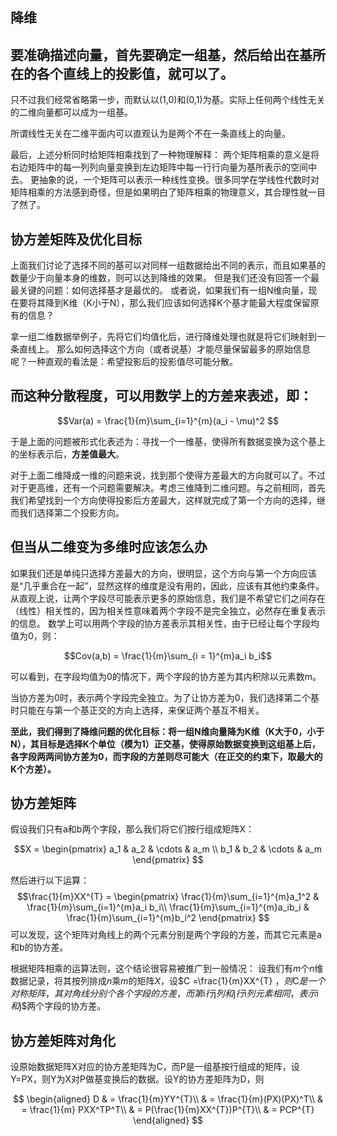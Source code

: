 ## 降维

## 要准确描述向量，首先要确定一组基，然后给出在基所在的各个直线上的投影值，就可以了。

只不过我们经常省略第一步，而默认以(1,0)和(0,1)为基。实际上任何两个线性无关的二维向量都可以成为一组基。

所谓线性无关在二维平面内可以直观认为是两个不在一条直线上的向量。

最后，上述分析同时给矩阵相乘找到了一种物理解释：
两个矩阵相乘的意义是将右边矩阵中的每一列列向量变换到左边矩阵中每一行行向量为基所表示的空间中去。
更抽象的说，一个矩阵可以表示一种线性变换。很多同学在学线性代数时对矩阵相乘的方法感到奇怪，但是如果明白了矩阵相乘的物理意义，其合理性就一目了然了。

## 协方差矩阵及优化目标

上面我们讨论了选择不同的基可以对同样一组数据给出不同的表示，而且如果基的数量少于向量本身的维数，则可以达到降维的效果。
但是我们还没有回答一个最最关键的问题：如何选择基才是最优的。
或者说，如果我们有一组N维向量，现在要将其降到K维（K小于N），那么我们应该如何选择K个基才能最大程度保留原有的信息？

拿一组二维数据举例子，先将它们均值化后，进行降维处理也就是将它们映射到一条直线上。
那么如何选择这个方向（或者说基）才能尽量保留最多的原始信息呢？一种直观的看法是：希望投影后的投影值尽可能分散。

## 而这种分散程度，可以用数学上的方差来表述，即：

$$Var(a) = \frac{1}{m}\sum_{i=1}^{m}(a_i - \mu)^2 $$

于是上面的问题被形式化表述为：寻找一个一维基，使得所有数据变换为这个基上的坐标表示后，**方差值最大**。

对于上面二维降成一维的问题来说，找到那个使得方差最大的方向就可以了。不过对于更高维，还有一个问题需要解决。考虑三维降到二维问题。与之前相同，首先我们希望找到一个方向使得投影后方差最大，这样就完成了第一个方向的选择，继而我们选择第二个投影方向。

## 但当从二维变为多维时应该怎么办

如果我们还是单纯只选择方差最大的方向，很明显，这个方向与第一个方向应该是“几乎重合在一起”，显然这样的维度是没有用的，因此，应该有其他约束条件。从直观上说，让两个字段尽可能表示更多的原始信息，我们是不希望它们之间存在（线性）相关性的，因为相关性意味着两个字段不是完全独立，必然存在重复表示的信息。
数学上可以用两个字段的协方差表示其相关性，由于已经让每个字段均值为0，则：

$$Cov(a,b) = \frac{1}{m}\sum_{i = 1}^{m}a_i b_i$$

可以看到，在字段均值为0的情况下，两个字段的协方差为其内积除以元素数m。

当协方差为0时，表示两个字段完全独立。为了让协方差为0，我们选择第二个基时只能在与第一个基正交的方向上选择，来保证两个基互不相关。


**至此，我们得到了降维问题的优化目标：将一组N维向量降为K维（K大于0，小于N），其目标是选择K个单位（模为1）正交基，使得原始数据变换到这组基上后，各字段两两间协方差为0，而字段的方差则尽可能大（在正交的约束下，取最大的K个方差）。**

## 协方差矩阵

假设我们只有a和b两个字段，那么我们将它们按行组成矩阵X：

$$X  = \begin{pmatrix}
 a_1 & a_2 & \cdots & a_m \\
 b_1 & b_2 & \cdots & a_m
\end{pmatrix} $$

然后进行以下运算：
$$\frac{1}{m}XX^{T} = \begin{pmatrix}
 \frac{1}{m}\sum_{i=1}^{m}a_1^2  & \frac{1}{m}\sum_{i=1}^{m}a_i b_i\\
\frac{1}{m}\sum_{i=1}^{m}a_ib_i & \frac{1}{m}\sum_{i=1}^{m}b_i^2
\end{pmatrix} $$
可以发现，这个矩阵对角线上的两个元素分别是两个字段的方差，而其它元素是a和b的协方差。

根据矩阵相乘的运算法则，这个结论很容易被推广到一般情况：
设我们有$m$个$n$维数据记录，将其按列排成$n$乘$m$的矩阵$X$，设$C =\frac{1}{m}XX^{T} $，则$C$是一个对称矩阵，其对角线分别个各个字段的方差，而第$i$行$j$列和$j$行$i$列元素相同，表示$i$和$j$两个字段的协方差。

## 协方差矩阵对角化

设原始数据矩阵X对应的协方差矩阵为C，而P是一组基按行组成的矩阵，设Y=PX，则Y为X对P做基变换后的数据。设Y的协方差矩阵为D，则

$$
\begin{aligned}
D & = \frac{1}{m}YY^{T}\\
& = \frac{1}{m}(PX)(PX)^T\\
& = \frac{1}{m} PXX^TP^T\\
& = P(\frac{1}{m}XX^{T})P^{T}\\
& = PCP^{T}
\end{aligned}
$$




